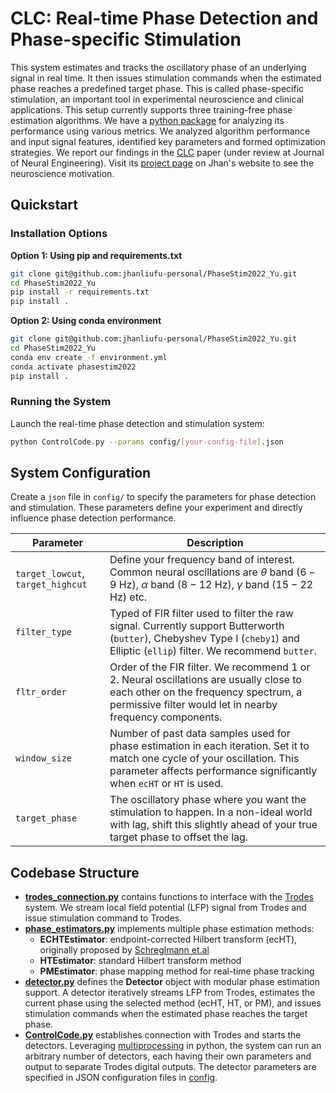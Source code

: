 # CLC: Real-time Phase Detection and Phase-specific Stimulation
 This system estimates and tracks the oscillatory phase of an underlying signal in real time. It then issues stimulation commands when the estimated phase reaches a predefined target phase. This is called phase-specific stimulation, an important tool in experimental neuroscience and clinical applications. This setup currently supports three training-free phase estimation algorithms. We have a [python package](https://github.com/JhanLiufu/PhaseStimAnalysis2022_Yu/tree/master?tab=readme-ov-file) for analyzing its performance using various metrics. We analyzed algorithm performance and input signal features, identified key parameters and formed optimization strategies. We report our findings in the [CLC](https://www.biorxiv.org/content/10.1101/2024.08.24.609522v1.full.pdf) paper (under review at Journal of Neural Engineering). Visit its [project page](https://jhanliufu.github.io/projects/closed_loop_control.html) on Jhan's website to see the neuroscience motivation.

## Quickstart

### Installation Options

**Option 1: Using pip and requirements.txt**
```bash
git clone git@github.com:jhanliufu-personal/PhaseStim2022_Yu.git
cd PhaseStim2022_Yu
pip install -r requirements.txt
pip install .
```

**Option 2: Using conda environment**
```bash
git clone git@github.com:jhanliufu-personal/PhaseStim2022_Yu.git
cd PhaseStim2022_Yu
conda env create -f environment.yml
conda activate phasestim2022
pip install .
```

### Running the System
Launch the real-time phase detection and stimulation system:
```bash
python ControlCode.py --params config/[your-config-file].json
```

## System Configuration
Create a ```json``` file in ```config/``` to specify the parameters for phase detection and stimulation. These parameters define your 
experiment and directly influence phase detection performance. 

| Parameter | Description |
|-----------|-------------|
| ```target_lowcut```, ```target_highcut``` | Define your frequency band of interest. Common neural oscillations are $\theta$ band ($6-9$ Hz), $\alpha$ band ($8-12$ Hz), $\gamma$ band ($15-22$ Hz) etc. |
| ```filter_type``` | Typed of FIR filter used to filter the raw signal. Currently support Butterworth (```butter```), Chebyshev Type I (```cheby1```) and Elliptic (```ellip```) filter. We recommend ```butter```. |
| ```fltr_order``` | Order of the FIR filter. We recommend $1$ or $2$. Neural oscillations are usually close to each other on the frequency spectrum, a permissive filter would let in nearby frequency components. | 
| ```window_size``` | Number of past data samples used for phase estimation in each iteration. Set it to match one cycle of your oscillation. This parameter affects performance significantly when ```ecHT``` or ```HT``` is used. | 
| ```target_phase``` | The oscillatory phase where you want the stimulation to happen. In a non-ideal world with lag, shift this slightly ahead of your true target phase to offset the lag. |

## Codebase Structure
- **[trodes_connection.py](trodes_connection.py)** contains functions to interface with the [Trodes](https://spikegadgets.com/) system. We stream local field potential (LFP) signal from Trodes and issue stimulation command to Trodes.
- **[phase_estimators.py](phase_estimators.py)** implements multiple phase estimation methods:
  - **ECHTEstimator**: endpoint-corrected Hilbert transform (ecHT), originally proposed by [Schreglmann et.al](https://www.nature.com/articles/s41467-020-20581-7)
  - **HTEstimator**: standard Hilbert transform method
  - **PMEstimator**: phase mapping method for real-time phase tracking
- **[detector.py](detector.py)** defines the **Detector** object with modular phase estimation support. A detector iteratively streams LFP from Trodes, estimates the current phase using the selected method (ecHT, HT, or PM), and issues stimulation commands when the estimated phase reaches the target phase.
- **[ControlCode.py](ControlCode.py)** establishes connection with Trodes and starts the detectors. Leveraging [multiprocessing](https://docs.python.org/3/library/multiprocessing.html) in python, the system can run an arbitrary number of detectors, each having their own parameters and output to separate Trodes digital outputs. The detector parameters are specified in JSON configuration files in [config](config).
